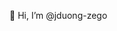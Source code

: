 👋 Hi, I’m @jduong-zego

<!---
jduong-zego/jduong-zego is a ✨ special ✨ repository because its `README.md` (this file) appears on your GitHub profile.
You can click the Preview link to take a look at your changes.
--->
